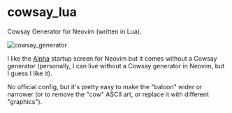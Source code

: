 # cowsay_lua

Cowsay Generator for Neovim (written in Lua).

![cowsay_generator](https://user-images.githubusercontent.com/39658013/236786887-b4e80fc1-8988-4fd7-bf69-0dd99ecec2b8.png)

I like the [Alpha](https://github.com/goolord/alpha-nvim) startup screen for Neovim but it comes without a Cowsay generator (personally, I can live without a Cowsay generator in Neovim, but I guess I like it).

No official config, but it's pretty easy to make the "baloon" wider or narrower (or to remove the "cow" ASCII art, or replace it with different "graphics").
